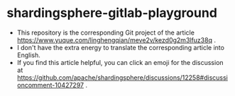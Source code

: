 # shardingsphere-gitlab-playground

- This repository is the corresponding Git project of the
  article https://www.yuque.com/linghengqian/meve2v/kezd0g2m3lfuz38q .
- I don't have the extra energy to translate the corresponding article into English.
- If you find this article helpful, you can click an emoji for the discussion
  at https://github.com/apache/shardingsphere/discussions/12258#discussioncomment-10427297 .

